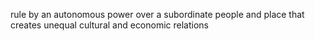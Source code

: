 rule by an autonomous power over a subordinate people and place that creates unequal cultural and economic relations